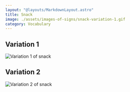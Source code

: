 ```yaml
---
layout: "@layouts/MarkdownLayout.astro"
title: Snack
image: ./assets/images-of-signs/snack-variation-1.gif
category: Vocabulary
---
```


## Variation 1

![Variation 1 of snack](@signs/snack-variation-1.gif)

## Variation 2

![Variation 2 of snack](@signs/snack-variation-2.gif)
